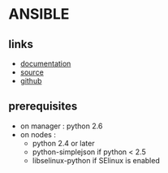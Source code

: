ANSIBLE
=======

links
-----
 - [documentation](http://www.ansibleworks.com/docs)
 - [source](http://ansibleworks.com/releases/)
 - [github](https://github.com/ansible/ansible)

prerequisites
-------------
 - on manager : python 2.6
 - on nodes :
    - python 2.4 or later
    - python-simplejson if python < 2.5
    - libselinux-python if SElinux is enabled

